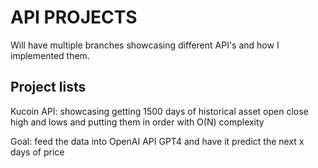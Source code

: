 # API PROJECTS

Will have multiple branches showcasing different API's and how I implemented them.
## Project lists
Kucoin API: showcasing getting 1500 days of historical asset open close high and lows and putting them in order with O(N) complexity

Goal: feed the data into OpenAI API GPT4 and have it predict the next x days of price
